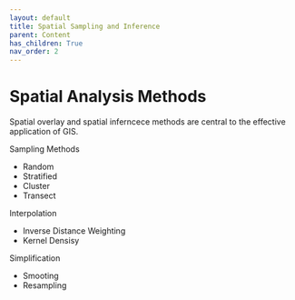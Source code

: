 ```yaml
---
layout: default
title: Spatial Sampling and Inference
parent: Content
has_children: True
nav_order: 2
---
```


# Spatial Analysis Methods

Spatial overlay and spatial inferncece methods are central to the effective application of GIS.

Sampling Methods

- Random
- Stratified
- Cluster
- Transect

Interpolation

- Inverse Distance Weighting
- Kernel Densisy

Simplification

- Smooting
- Resampling